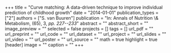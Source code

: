 +++
title = "Curve matching: A data-driven technique to improve individual prediction of childhood growth"
date = "2014-01-01"
publication_types = ["2"]
authors = ["S. van Buuren"]
publication = "In: Annals of Nutrition \\& Metabolism, (65), 3, _pp. 227--233_"
abstract = ""
abstract_short = ""
image_preview = ""
selected = false
projects = []
tags = []
url_pdf = ""
url_preprint = ""
url_code = ""
url_dataset = ""
url_project = ""
url_slides = ""
url_video = ""
url_poster = ""
url_source = ""
math = true
highlight = true
[header]
image = ""
caption = ""
+++
